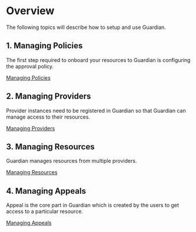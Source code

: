 # Overview

The following topics will describe how to setup and use Guardian.

## 1. Managing Policies

The first step required to onboard your resources to Guardian is configuring the approval policy.

[Managing Policies](./managing-policies.md)

## 2. Managing Providers

Provider instances need to be registered in Guardian so that Guardian can manage access to their resources.

[Managing Providers](./managing-providers.md)

## 3. Managing Resources

Guardian manages resources from multiple providers.

[Managing Resources](./managing-resources.md)

## 4. Managing Appeals

Appeal is the core part in Guardian which is created by the users to get access to a particular resource.

[Managing Appeals](./managing-appeals.md)
